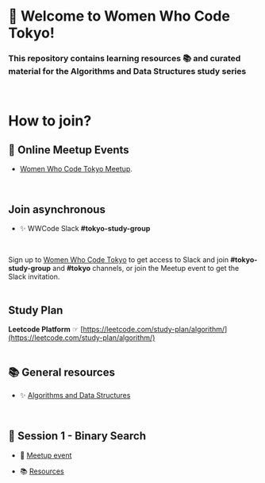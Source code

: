 # 👋 Welcome to Women Who Code Tokyo!

### This repository contains learning resources 📚 and curated material for the **Algorithms and Data Structures** study series
<br />

# How to join?

## 📅 Online Meetup Events
* [Women Who Code Tokyo Meetup](https://www.meetup.com/Women-Who-Code-Tokyo).
<br />


## Join asynchronous

* ✨ WWCode Slack **#tokyo-study-group**
<br />

Sign up to [Women Who Code Tokyo](https://www.womenwhocode.com/tokyo/join) to get access to Slack and join **#tokyo-study-group** and **#tokyo** channels, or join the Meetup event to get the Slack invitation.
<br />
<br />

## Study Plan

**Leetcode Platform** ☞ 
[https://leetcode.com/study-plan/algorithm/](https://leetcode.com/study-plan/algorithm/)
<br />
<br />

## 📚 General resources

* ✨ [Algorithms and Data Structures](algorithms-dt.md)

<br />

## 📌 Session 1 - Binary Search

* 📅 [Meetup event](https://www.meetup.com/women-who-code-tokyo/events/293242540/) 

* 📚 [Resources](binary-search.md)

